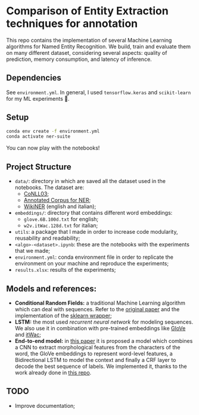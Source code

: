 # Comparison of Entity Extraction techniques for annotation

This repo contains the implementation of several Machine Learning algorithms for Named Entity Recognition.
We build, train and evaluate them on many different dataset, considering several aspects: quality of prediction, memory consumption, and latency of inference.

## Dependencies
See `environment.yml`. In general, I used `tensorflow.keras` and `scikit-learn` for my ML experiments :crystal_ball:.

## Setup
```bash
conda env create -f environment.yml
conda activate ner-suite
```

You can now play with the notebooks!

## Project Structure
* `data/`: directory in which are saved all the dataset used in the notebooks. The dataset are:
    * [CoNLL03](https://paperswithcode.com/sota/named-entity-recognition-ner-on-conll-2003);
    * [Annotated Corpus for NER](https://www.kaggle.com/abhinavwalia95/entity-annotated-corpus);
    * [WikiNER](https://github.com/dice-group/FOX/tree/master/input/Wikiner) (english and italian);
* `embeddings/`: directory that contains different word embeddings:
    * `glove.6B.100d.txt` for english;
    * `w2v.itWac.128d.txt` for italian;
* `utils`: a package that I made in order to increase code modularity, reusability and readability;
* `<algo>-<dataset>.ipynb`: these are the notebooks with the experiments that we made;
* `environment.yml`: conda environment file in order to replicate the environment on your machine and reproduce the experiments;
* `results.xlsx`: results of the experiments;

## Models and references:
* **Conditional Random Fields:** a traditional Machine Learning algorithm which can deal with sequences. Refer to the [original paper](https://repository.upenn.edu/cgi/viewcontent.cgi?article=1162&context=cis_papers) and the implementation of the [sklearn wrapper](https://sklearn-crfsuite.readthedocs.io/en/latest/);
* **LSTM:** the most used *recurrent neural network* for modeling sequences. We also use it in combination with pre-trained embeddings like [GloVe](https://nlp.stanford.edu/projects/glove/) and [itWac](http://www.italianlp.it/resources/italian-word-embeddings/);
* **End-to-end model:** in [this paper](https://www.aclweb.org/anthology/P16-1101.pdf) it is proposed a model which combines a CNN to extract morphological features from the characters of the word, the GloVe embeddings to represent word-level features, a Bidirectional LSTM to model the context and finally a CRF layer to decode the best sequence of labels. We implemented it, thanks to the work already done in [this repo](https://github.com/napsternxg/DeepSequenceClassification/blob/master/model.py).  


## TODO
* Improve documentation;
